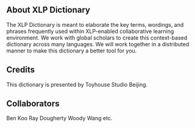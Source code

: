 About XLP Dictionary
-------------
The XLP Dictionary is meant to elaborate the key terms, wordings, and phrases frequently used within XLP-enabled collaborative learning environment. We work with global scholars to create this context-based dictionary across many languages. We will work together in a distributed manner to make this dictionary a better tool for you.

Credits
----------
This dictionary is presented by Toyhouse Studio Beijing.

Collaborators
--------
Ben Koo
Ray Dougherty
Woody Wang
etc.